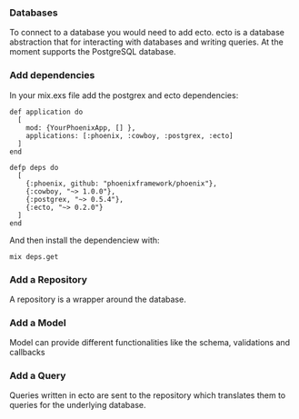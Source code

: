 ### Databases

To connect to a database you would need to add ecto.
ecto is a database abstraction that for interacting with databases and writing queries.
At the moment supports the PostgreSQL database.

### Add dependencies

In your mix.exs file add the postgrex and ecto dependencies:

```
def application do
  [
    mod: {YourPhoenixApp, [] },
    applications: [:phoenix, :cowboy, :postgrex, :ecto]
  ]
end

defp deps do
  [
    {:phoenix, github: "phoenixframework/phoenix"},
    {:cowboy, "~> 1.0.0"},
    {:postgrex, "~> 0.5.4"},
    {:ecto, "~> 0.2.0"}
  ]
end
```

And then install the dependenciew with:

```
mix deps.get
```

### Add a Repository

A repository is a wrapper around the database.


### Add a Model

Model can provide different functionalities like the schema, validations and callbacks


### Add a Query

Queries written in ecto are sent to the repository which translates them to queries for the underlying database.
